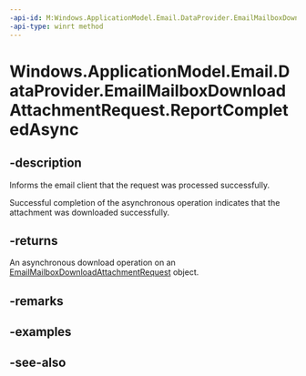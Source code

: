 ```yaml
---
-api-id: M:Windows.ApplicationModel.Email.DataProvider.EmailMailboxDownloadAttachmentRequest.ReportCompletedAsync
-api-type: winrt method
---
```


<!-- Method syntax
public Windows.Foundation.IAsyncAction ReportCompletedAsync()
-->

# Windows.ApplicationModel.Email.DataProvider.EmailMailboxDownloadAttachmentRequest.ReportCompletedAsync

## -description
Informs the email client that the request was processed successfully.

Successful completion of the asynchronous operation indicates that the attachment was downloaded successfully.

## -returns
An asynchronous download operation on an [EmailMailboxDownloadAttachmentRequest](emailmailboxdownloadattachmentrequest.md) object.

## -remarks

## -examples

## -see-also
